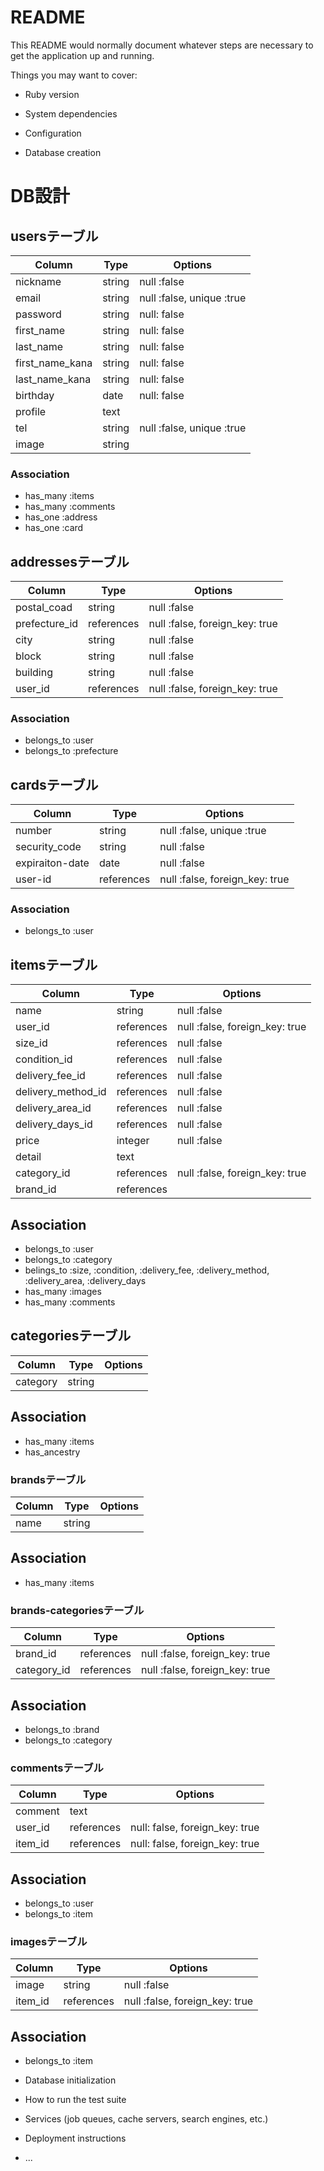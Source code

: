 # README

This README would normally document whatever steps are necessary to get the
application up and running.

Things you may want to cover:

* Ruby version

* System dependencies

* Configuration

* Database creation

# DB設計
## usersテーブル
|Column|Type|Options|
|------|----|-------|
|nickname|string|null :false|
|email|string|null :false, unique :true|
|password|string|null: false|
|first_name|string|null: false|
|last_name|string|null: false|
|first_name_kana|string|null: false|
|last_name_kana|string|null: false|
|birthday|date|null: false|
|profile|text||
|tel|string|null :false, unique :true|
|image|string||

### Association
- has_many :items
- has_many :comments
- has_one :address
- has_one :card

## addressesテーブル
|Column|Type|Options|
|------|----|-------|
|postal_coad|string|null :false|
|prefecture_id|references|null :false, foreign_key: true|
|city|string|null :false|
|block|string|null :false|
|building|string|null :false|
|user_id|references|null :false, foreign_key: true|

### Association
- belongs_to :user
- belongs_to :prefecture

## cardsテーブル
|Column|Type|Options|
|------|----|-------|
|number|string|null :false, unique :true|
|security_code|string|null :false|
|expiraiton-date|date|null :false|
|user-id|references|null :false, foreign_key: true|

### Association
- belongs_to :user

## itemsテーブル
|Column|Type|Options|
|------|----|-------|
|name|string|null :false|
|user_id|references|null :false, foreign_key: true|
|size_id|references|null :false|
|condition_id|references|null :false|
|delivery_fee_id|references|null :false|
|delivery_method_id|references|null :false|
|delivery_area_id|references|null :false|
|delivery_days_id|references|null :false|
|price|integer|null :false|
|detail|text||
|category_id|references|null :false, foreign_key: true|
|brand_id|references||

## Association
- belongs_to :user
- belongs_to :category
- belings_to :size, :condition, :delivery_fee, :delivery_method, :delivery_area, :delivery_days
- has_many :images
- has_many :comments

## categoriesテーブル
|Column|Type|Options|
|------|----|-------|
|category|string||

## Association
- has_many :items
- has_ancestry

### brandsテーブル
|Column|Type|Options|
|------|----|-------|
|name|string||

## Association
- has_many :items

### brands-categoriesテーブル
|Column|Type|Options|
|------|----|-------|
|brand_id|references|null :false, foreign_key: true|
|category_id|references|null :false, foreign_key: true|

## Association
- belongs_to :brand
- belongs_to :category

### commentsテーブル
|Column|Type|Options|
|------|----|-------|
|comment|text||
|user_id|references|null: false, foreign_key: true|
|item_id|references|null: false, foreign_key: true|

## Association
- belongs_to :user
- belongs_to :item


### imagesテーブル
|Column|Type|Options|
|------|----|-------|
|image|string|null :false|
|item_id|references|null :false, foreign_key: true|

## Association
- belongs_to :item

* Database initialization

* How to run the test suite

* Services (job queues, cache servers, search engines, etc.)

* Deployment instructions

* ...
